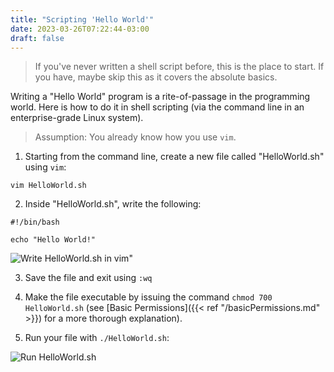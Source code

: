 ```yaml
---
title: "Scripting 'Hello World'"
date: 2023-03-26T07:22:44-03:00
draft: false 
---
```


> If you've never written a shell script before, this is the place to start.  If you have, maybe skip this as it covers the absolute basics.

Writing a "Hello World" program is a rite-of-passage in the programming world.  Here is how to do it in shell scripting (via the command line in an enterprise-grade Linux system).  

> Assumption: You already know how you use `vim`.

1. Starting from the command line, create a new file called "HelloWorld.sh" using `vim`:

``` shell 
vim HelloWorld.sh
```

2. Inside "HelloWorld.sh", write the following:

``` shell
#!/bin/bash 

echo "Hello World!"
```

![Write `HelloWorld.sh` in `vim`"](https://learn-enterprise-linux.com/images/vimHelloWorld.png) 

3. Save the file and exit using `:wq`

4. Make the file executable by issuing the command `chmod 700 HelloWorld.sh` (see [Basic Permissions]({{< ref "/basicPermissions.md" >}}) for a more thorough explanation).

5. Run your file with `./HelloWorld.sh`:

![Run `HelloWorld.sh`](https://learn-enterprise-linux.com/images/HelloWorld.png)
